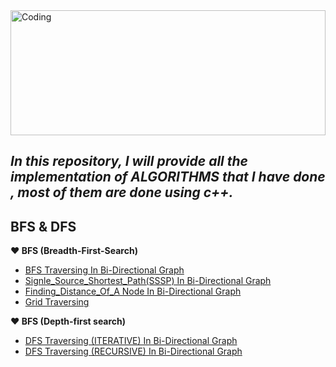 <img align="center" width="100%" height="200" alt="Coding" src="https://i.ibb.co/XzKqkVH/algo.png">

## ***In this repository, I will provide all the implementation of ALGORITHMS that I have done , most of them are done using c++.***

## **BFS & DFS**
 **:heart: BFS (Breadth-First-Search)**
 - [BFS Traversing In Bi-Directional Graph](https://github.com/Masum-SM/Algorithms/blob/main/Graph/BFS/bsf.cpp)
 - [Signle_Source_Shortest_Path(SSSP) In Bi-Directional Graph](https://github.com/Masum-SM/Algorithms/blob/main/Graph/BFS/single_source_shortest_path_sssp_.cpp)
 - [Finding_Distance_Of_A Node In Bi-Directional Graph](https://github.com/Masum-SM/Algorithms/blob/main/Graph/BFS/distance_of_node_using_bfs.cpp)
 - [Grid Traversing](https://github.com/Masum-SM/Algorithms/blob/main/Graph/BFS/Grid_traversal.cpp)



 **:heart: BFS (Depth-first search)**
 - [DFS Traversing (ITERATIVE) In Bi-Directional Graph](https://github.com/Masum-SM/Algorithms/blob/main/Graph/DFS/01_DFS_iterative.cpp)
 - [DFS Traversing (RECURSIVE) In Bi-Directional Graph](https://github.com/Masum-SM/Algorithms/blob/main/Graph/DFS/02_DFS_recursive.cpp)
